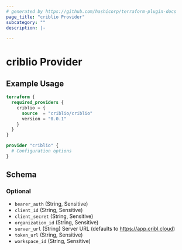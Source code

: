 ```yaml
---
# generated by https://github.com/hashicorp/terraform-plugin-docs
page_title: "criblio Provider"
subcategory: ""
description: |-
  
---
```


# criblio Provider



## Example Usage

```terraform
terraform {
  required_providers {
    criblio = {
      source  = "criblio/criblio"
      version = "0.0.1"
    }
  }
}

provider "criblio" {
  # Configuration options
}
```

<!-- schema generated by tfplugindocs -->
## Schema

### Optional

- `bearer_auth` (String, Sensitive)
- `client_id` (String, Sensitive)
- `client_secret` (String, Sensitive)
- `organization_id` (String, Sensitive)
- `server_url` (String) Server URL (defaults to https://app.cribl.cloud)
- `token_url` (String, Sensitive)
- `workspace_id` (String, Sensitive)

